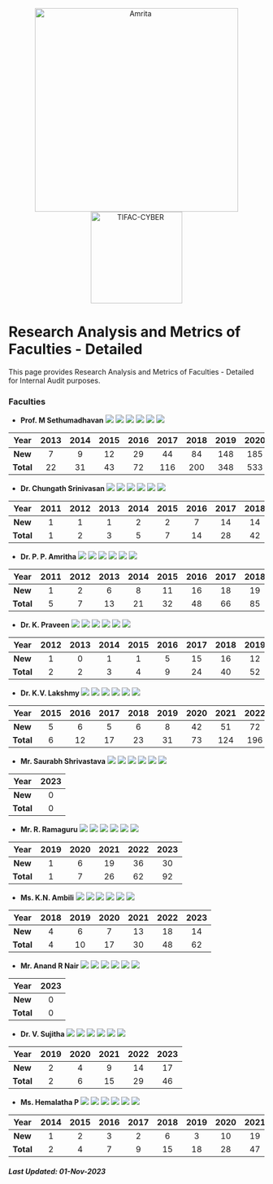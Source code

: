 <p align="center">
    <img src="https://amrita-tifac-cyber-blockchain.github.io/Amrita-TIFAC-Cyber-Blockchain/AVV_PNG.png" alt ="Amrita" width="400" />
    <img src="https://amrita-tifac-cyber-blockchain.github.io/Amrita-TIFAC-Cyber-Blockchain/TIFAC-CORE_in_Cyber_Security.png" alt ="TIFAC-CYBER" width="180" />
</p>

# Research Analysis and Metrics of Faculties - Detailed

This page provides Research Analysis and Metrics of Faculties - Detailed for Internal Audit purposes.

### Faculties

- **Prof. M Sethumadhavan**
![](https://img.shields.io/badge/Cites/year-71.65-blue)
![](https://img.shields.io/badge/Cites/paper-14.85-blue)
![](https://img.shields.io/badge/Authors/paper-3.00-blue)
![](https://img.shields.io/badge/g_index-33-green)
![](https://img.shields.io/badge/hA_index-6-green)
![](https://img.shields.io/badge/hI,_annual_index-0.47-purple)

| Year | 2013	| 2014 | 2015	| 2016 | 2017	| 2018 | 2019 | 2020 | 2021 | 2022 | 2023 |
|:----:|:----:|:----:|:----:|:----:|:----:|:----:|:----:|:----:|:----:|:----:|:----:|
| **New**	 | 7  | 9  | 12 | 29 | 44  | 84  | 148 | 185 | 266 | 245 | 174 |
| **Total**  | 22 | 31 | 43 | 72 | 116 | 200 | 348 | 533 | 799 | 1044 | 1218 |

- **Dr. Chungath Srinivasan**
![](https://img.shields.io/badge/Cites/year-14.53-blue)
![](https://img.shields.io/badge/Cites/paper-8.72-blue)
![](https://img.shields.io/badge/Authors/paper-3.08-blue)
![](https://img.shields.io/badge/g_index-14-green)
![](https://img.shields.io/badge/hA_index-3-green)
![](https://img.shields.io/badge/hI,_annual_index-0.27-purple)

| Year | 2011 | 2012 | 2013	| 2014 | 2015	| 2016 | 2017	| 2018 | 2019 | 2020 | 2021 | 2022 | 2023 |
|:----:|:----:|:----:|:----:|:----:|:----:|:----:|:----:|:----:|:----:|:----:|:----:|:----:|:----:|
| **New**	| 1 | 1 | 1 | 2 | 2 | 7 | 14 |	14 | 13	| 18 | 40 | 60 | 45 |
| **Total** | 1	| 2 | 3 | 5 | 7	| 14 | 28 | 42 | 55	| 73 | 113 | 173 | 218 |

- **Dr. P. P. Amritha**
![](https://img.shields.io/badge/Cites/year-22.29-blue)
![](https://img.shields.io/badge/Cites/paper-6.64-blue)
![](https://img.shields.io/badge/Authors/paper-2.91-blue)
![](https://img.shields.io/badge/g_index-15-green)
![](https://img.shields.io/badge/hA_index-4-green)
![](https://img.shields.io/badge/hI,_annual_index-0.29-purple)

| Year | 2011 | 2012 | 2013	| 2014 | 2015	| 2016 | 2017	| 2018 | 2019 | 2020 | 2021 | 2022 | 2023 |
|:----:|:----:|:----:|:----:|:----:|:----:|:----:|:----:|:----:|:----:|:----:|:----:|:----:|:----:|
| **New** | 1 |	2 |	6 |	8 |	11 | 16 | 18 | 19 | 21 | 36 | 58 | 59 | 53 | 
| **Total** | 5	| 7 | 13 | 21 |	32 | 48 | 66 | 85 | 106 | 142 | 200 | 259 | 312 |

- **Dr. K. Praveen**
![](https://img.shields.io/badge/Cites/year-14.67-blue)
![](https://img.shields.io/badge/Cites/paper-4.29-blue)
![](https://img.shields.io/badge/Authors/paper-2.78-blue)
![](https://img.shields.io/badge/g_index-10-green)
![](https://img.shields.io/badge/hA_index-3-green)
![](https://img.shields.io/badge/hI,_annual_index-0.33-purple)

| Year | 2012 | 2013	| 2014 | 2015	| 2016 | 2017	| 2018 | 2019 | 2020 | 2021 | 2022 | 2023 |
|:----:|:----:|:----:|:----:|:----:|:----:|:----:|:----:|:----:|:----:|:----:|:----:|:----:|
| **New** |	1 |	0 |	1 |	1 |	5 | 15 | 16 | 12 | 18 | 33 | 32 | 41 |
| **Total** | 2	| 2	| 3 | 4 | 9 | 24 |	40 | 52 | 70 | 103 | 135 | 176 |

- **Dr. K.V. Lakshmy**
![](https://img.shields.io/badge/Cites/year-20.00-blue)
![](https://img.shields.io/badge/Cites/paper-9.23-blue)
![](https://img.shields.io/badge/Authors/paper-3.00-blue)
![](https://img.shields.io/badge/g_index-15-green)
![](https://img.shields.io/badge/hA_index-5-green)
![](https://img.shields.io/badge/hI,_annual_index-0.42-purple)

| Year | 2015	| 2016 | 2017	| 2018 | 2019 | 2020 | 2021 | 2022 | 2023 |
|:----:|:----:|:----:|:----:|:----:|:----:|:----:|:----:|:----:|:----:|
| **New** | 5 |	6 |	5 |	6 |	8 | 42 | 51 | 72 | 44 |
| **Total** | 6 | 12 | 17 | 23 | 31 | 73 | 124 | 196 | 240 |

- **Mr. Saurabh Shrivastava**
![](https://img.shields.io/badge/Cites/year-1.00-blue)
![](https://img.shields.io/badge/Cites/paper-0.67-blue) 
![](https://img.shields.io/badge/Authors/paper-2.67-blue)
![](https://img.shields.io/badge/g_index-1-green)
![](https://img.shields.io/badge/hA_index-1-green)
![](https://img.shields.io/badge/hI,_annual_index-0.50-purple)

| Year | 2023 | 
|:----:|:----:|
| **New** | 0 |
| **Total** | 0 |

- **Mr. R. Ramaguru**
![](https://img.shields.io/badge/Cites/year-7.67-blue)
![](https://img.shields.io/badge/Cites/paper-6.57-blue)
![](https://img.shields.io/badge/Authors/paper-2.86-blue)
![](https://img.shields.io/badge/g_index-9-green)
![](https://img.shields.io/badge/hA_index-4-green)
![](https://img.shields.io/badge/hI,_annual_index-0.25-purple)

| Year |  2019 | 2020 | 2021 | 2022 | 2023 |
|:----:|:----:|:----:|:----:|:----:|:----:|
| **New** | 1 | 6 | 19 | 36 | 30 |
| **Total** | 1 | 7 | 26 | 62 | 92 |

- **Ms. K.N. Ambili**
![](https://img.shields.io/badge/Cites/year-10.33-blue)
![](https://img.shields.io/badge/Cites/paper-6.20-blue)
![](https://img.shields.io/badge/Authors/paper-2.70-blue)
![](https://img.shields.io/badge/g_index-7-green)
![](https://img.shields.io/badge/hA_index-3-green)
![](https://img.shields.io/badge/hI,_annual_index-0.50-purple)

| Year | 2018 | 2019 | 2020 | 2021 | 2022 | 2023 |
|:----:|:----:|:----:|:----:|:----:|:----:|:----:|
| **New** | 4 | 6 | 7 | 13 | 18 | 14 |
| **Total**	| 4	| 10 | 17 | 30 | 48 | 62 |

- **Mr. Anand R Nair**
![](https://img.shields.io/badge/Cites/year-3.00-blue)
![](https://img.shields.io/badge/Cites/paper-3.00-blue)
![](https://img.shields.io/badge/Authors/paper-3.00-blue)
![](https://img.shields.io/badge/g_index-1-green)
![](https://img.shields.io/badge/hA_index-1-green)
![](https://img.shields.io/badge/hI,_annual_index-1.00-purple)

| Year | 2023 |
|:----:|:----:|
| **New** | 0 |
| **Total**	| 0 | 

- **Dr. V. Sujitha**
![](https://img.shields.io/badge/Cites/year-3.83-blue)
![](https://img.shields.io/badge/Cites/paper-1.77-blue)
![](https://img.shields.io/badge/Authors/paper-2.42-blue)
![](https://img.shields.io/badge/g_index-6-green)
![](https://img.shields.io/badge/hA_index-2-green)
![](https://img.shields.io/badge/hI,_annual_index-0.25-purple)

| Year |  2019 | 2020 | 2021 | 2022 | 2023 |
|:----:|:----:|:----:|:----:|:----:|:----:|
| **New** | 2 | 4 | 9 | 14 | 17 |
| **Total** | 2 | 6 | 15 | 29 | 46 |

- **Ms. Hemalatha P**
![](https://img.shields.io/badge/Cites/year-15.70-blue)
![](https://img.shields.io/badge/Cites/paper-5.81-blue)
![](https://img.shields.io/badge/Authors/paper-2.44-blue)
![](https://img.shields.io/badge/g_index-12-green)
![](https://img.shields.io/badge/hA_index-5-green)
![](https://img.shields.io/badge/hI,_annual_index-0.40-purple)

| Year | 2014 | 2015	| 2016 | 2017	| 2018 | 2019 | 2020 | 2021 | 2022 | 2023 |
|:----:|:----:|:----:|:----:|:----:|:----:|:----:|:----:|:----:|:----:|:----:|
| **New**	 | 1 | 2 | 3 | 2 | 6 | 3 | 10 | 19 | 42 | 68 |
| **Total**  | 2 | 4 | 7 | 9 | 15 | 18 | 28 | 47 | 89 | 157 |

##### Last Updated: 01-Nov-2023

